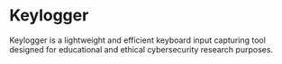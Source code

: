 # Keylogger
Keylogger is a lightweight and efficient keyboard input capturing tool designed for educational and ethical cybersecurity research purposes.
